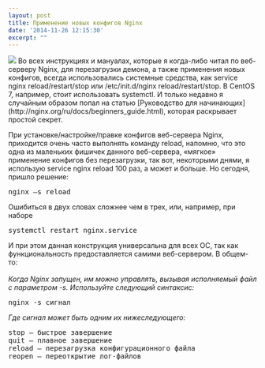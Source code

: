 ```yaml
---
layout: post
title: Применение новых конфигов Nginx
date: '2014-11-26 12:15:30'
excerpt: ""
---
```


<img style="max-width: 400px;" src="https://farm8.staticflickr.com/7446/15896531813_78663a1bd0_o.jpg" />
Во всех инструкциях и мануалах, которые я когда-либо читал по веб-серверу Nginx, для перезагрузки демона, а также применения новых конфигов, всегда использовались системные средства, как service nginx reload/restart/stop или /etc/init.d/nginx reload/restart/stop. В CentOS 7, например, стоит использовать systemctl. И только недавно я случайным образом попал на статью [Руководство для начинающих](http://nginx.org/ru/docs/beginners_guide.html), которая раскрывает простой секрет.

При установке/настройке/правке конфигов веб-сервера Nginx, приходится очень часто выполнять команду reload, напомню, что это одна из маленьких фишичек данного веб-сервера, «мягкое» применение конфигов без перезагрузки, так вот, некоторыми днями, я использую service nginx reload 100 раз, а может и больше. Но сегодня, пришло решение:
<pre>nginx –s reload</pre>
Ошибиться в двух словах сложнее чем в трех, или, например, при наборе
<pre>systemctl restart nginx.service </pre>
И при этом данная конструкция универсальна для всех ОС, так как функциональность предоставляется самими веб-сервером.
В общем-то:<br>
<br>
<i>Когда Nginx запущен, им можно управлять, вызывая исполняемый файл с параметром -s. Используйте следующий синтаксис:</i>

<pre>nginx -s сигнал</pre>
<i>Где сигнал может быть одним их нижеследующего:</i>
<pre>
stop — быстрое завершение
quit — плавное завершение
reload — перезагрузка конфигурационного файла
reopen — переоткрытие лог-файлов
</pre>
</i>

